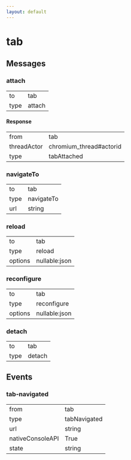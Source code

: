 ```yaml
---
layout: default
---
```


# tab #

## Messages ##

### attach ###

<table>

<tr>
<td>to</td>
<td>tab</td>
</tr>

<tr>
<td>type</td>
<td>attach</td>
</tr>

</table>

#### Response ####

<table>

<tr>
<td>from</td>
<td>tab</td>
</tr>

<tr>
<td>threadActor</td>
<td>chromium_thread#actorid</td>
</tr>

<tr>
<td>type</td>
<td>tabAttached</td>
</tr>

</table>

### navigateTo ###

<table>

<tr>
<td>to</td>
<td>tab</td>
</tr>

<tr>
<td>type</td>
<td>navigateTo</td>
</tr>

<tr>
<td>url</td>
<td>string</td>
</tr>

</table>

### reload ###

<table>

<tr>
<td>to</td>
<td>tab</td>
</tr>

<tr>
<td>type</td>
<td>reload</td>
</tr>

<tr>
<td>options</td>
<td>nullable:json</td>
</tr>

</table>

### reconfigure ###

<table>

<tr>
<td>to</td>
<td>tab</td>
</tr>

<tr>
<td>type</td>
<td>reconfigure</td>
</tr>

<tr>
<td>options</td>
<td>nullable:json</td>
</tr>

</table>

### detach ###

<table>

<tr>
<td>to</td>
<td>tab</td>
</tr>

<tr>
<td>type</td>
<td>detach</td>
</tr>

</table>

## Events ##

### tab-navigated ###

<table>

<tr>
<td>from</td>
<td>tab</td>
</tr>

<tr>
<td>type</td>
<td>tabNavigated</td>
</tr>

<tr>
<td>url</td>
<td>string</td>
</tr>

<tr>
<td>nativeConsoleAPI</td>
<td>True</td>
</tr>

<tr>
<td>state</td>
<td>string</td>
</tr>

</table>
